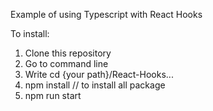 Example of using Typescript with React Hooks

To install:
1. Clone this repository 
2. Go to command line
3. Write cd {your path}/React-Hooks...
4. npm install // to install all package
5. npm run start
